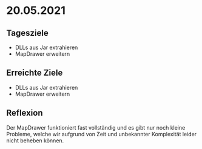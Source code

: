 # 20.05.2021

## Tagesziele
* DLLs aus Jar extrahieren
* MapDrawer erweitern

## Erreichte Ziele
* DLLs aus Jar extrahieren
* MapDrawer erweitern

## Reflexion
Der MapDrawer funktioniert fast vollständig und es gibt nur noch kleine Probleme, welche wir aufgrund von Zeit und unbekannter Komplexität leider nicht beheben können.